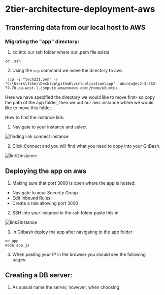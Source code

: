 # 2tier-architecture-deployment-aws


## Transferring data from our local host to AWS

### Migrating the "app" directory:

1. cd into our ssh folder where our .pem file exists

```
cd .ssh
```

2. Using the `scp` command we move the directory to aws.

```
 scp -i "tech221.pem" -r "C:\Users\fshei\Desktop\github\virtualisation\app"  ubuntu@ec2-3-252-77-70.eu-west-1.compute.amazonaws.com:/home/ubuntu/

 ```

Here we have specified the directory we would like to move first- so copy the path of the app folder, then we put our aws instance where we would like to move this folder.

How to find the instance link:

1. Navigate to your instance and select

![finding link connect instance](https://user-images.githubusercontent.com/129324316/233976952-c0384cc6-eddc-41e8-99aa-a83ba4d994d3.png)



2. Click Connect and you will find what you need to copy into your GitBash. 




![link2instance](https://user-images.githubusercontent.com/129324316/233976963-7df0530a-6b3f-4bb0-a906-d5534730a308.png)


## Deploying the app on aws

1. Making sure that port 3000 is open where the app is hosted:
  - Navigate to your Security Group
  - Edit Inbound Rules 
  - Create a rule allowing port 3000
 
 2. SSH into your instance in the ssh folder paste this in
 
 
 ![link2instance](https://user-images.githubusercontent.com/129324316/234017469-f0ae8b99-e71f-4cd4-a35e-69b6420be739.png)

 
 3. In Gitbash deploy the app after navigating to the app folder
 
 ```
 cd app
 node app.js
 ```
 
 4. When pasting your IP in the browser you should see the following pages:



## Creating a DB server:

1. As susual name the server, however, when choosing 




